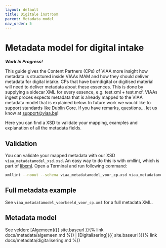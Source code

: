 ```yaml
---
layout: default
title: Digitale instroom
parent: Metadata model
nav_order: 5
---
```


# Metadata model for digital intake

***Work In Progress!***

This guide gives the Content Partners (CPs) of VIAA more insight how metadata is structured inside VIAAs MAM and how they should deliver metadata for digital intake. CPs that have  borndigital or digitised material will need to deliver metadata about these essences. This is done by supplying a sidecar XML for every essence, e.g. test.xml + test.mxf. VIAAs ingest proces expects metadata that is already mapped to the VIAA metadata model that is explained below. In future work we would like to support standards like Dublin Core. If you have remarks, questions... let us know at support@viaa.be!

Here you can find a XSD to validate your mapping, examples and explanation of all the metadata fields.

## Validation

You can validate your mapped metadata with our XSD `viaa_metadatamodel_xsd.xsd`.
An easy way to do this is with xmllint, which is part of [libxml](http://xmlsoft.org/).
Open a Terminal and run following command:

```bash
xmllint --noout --schema viaa_metadatamodel_voor_cp.xsd viaa_metadatamodel_voorbeeld_voor_cp.xml
```

## Full metadata example

See `viaa_metadatamodel_voorbeeld_voor_cp.xml` for a full metadata XML.

## Metadata model

See velden: [Algemeen]({{ site.baseurl }}{% link docs/metadata/algemeen.md %}) | [Digitalisering]({{ site.baseurl }}{% link docs/metadata/digitalisering.md %}) 
